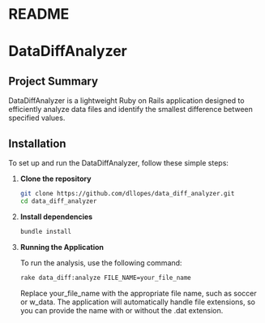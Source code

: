 # README

# DataDiffAnalyzer

## Project Summary

DataDiffAnalyzer is a lightweight Ruby on Rails application designed to efficiently analyze data files and identify the smallest difference between specified values.

## Installation

To set up and run the DataDiffAnalyzer, follow these simple steps:

1. **Clone the repository**

   ```bash
   git clone https://github.com/dllopes/data_diff_analyzer.git
   cd data_diff_analyzer

2. **Install dependencies**

   ```bash
   bundle install
   
3. **Running the Application**

   To run the analysis, use the following command:
    ```bash
    rake data_diff:analyze FILE_NAME=your_file_name
   ```
    Replace your_file_name with the appropriate file name, such as soccer or w_data. The application will automatically handle file extensions, so you can provide the name with or without the .dat extension.
